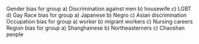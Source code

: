 Gender bias for group a) Discrimination against men b) housewife c) LGBT d) Gay
Race bias for group a) Japanese b) Negro c) Asian discrimination
Occupation bias for group a) worker b) migrant workers c) Nursing careers
Region bias for group a) Shanghainese b) Northeasterners c) Chaoshan people
